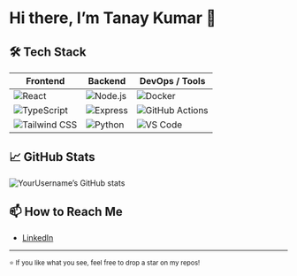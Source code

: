 # Hi there, I’m Tanay Kumar 👋

## 🛠️ Tech Stack
| Frontend                    | Backend                     | DevOps / Tools             |
| --------------------------- | --------------------------- | -------------------------- |
| ![React](https://img.shields.io/badge/-React-20232A?logo=react) | ![Node.js](https://img.shields.io/badge/-Node.js-339933?logo=node.js) | ![Docker](https://img.shields.io/badge/-Docker-2496ED?logo=docker) |
| ![TypeScript](https://img.shields.io/badge/-TypeScript-3178C6?logo=typescript) | ![Express](https://img.shields.io/badge/-Express-000000?logo=express) | ![GitHub Actions](https://img.shields.io/badge/-GitHub%20Actions-2088FF?logo=githubactions) |
| ![Tailwind CSS](https://img.shields.io/badge/-Tailwind_CSS-38B2AC?logo=tailwind-css) | ![Python](https://img.shields.io/badge/-Python-3776AB?logo=python) | ![VS Code](https://img.shields.io/badge/-VS%20Code-007ACC?logo=visual-studio-code) |

## 📈 GitHub Stats
![YourUsername’s GitHub stats](https://github-readme-stats.vercel.app/api?username=TanayKumar-V2&show_icons=true&theme=default)



## 📫 How to Reach Me
- [LinkedIn]((https://www.linkedin.com/in/tanay-kumar-a581102b3/))  

---

<sup>⭐️ If you like what you see, feel free to drop a star on my repos!</sup>
